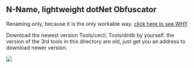 ## N-Name, lightweight dotNet Obfuscator


Renaming only, because it is the only workable way. [click here to see WHY](https://github.com/0xd4d/de4dot#description)

Download the newest version Tools/cecil, Tools/dnlib by yourself. 
the version of the 3rd tools in this directory are old, just get you an address to download newer version.  


![](https://github.com/iboxdb/nname/raw/master/img/c.png)
